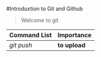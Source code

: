 #Introduxtion to Git and Github
>Welcome to git


|Command List | Importance |
|-------------|------------|
|_git push_   |**to upload**|
